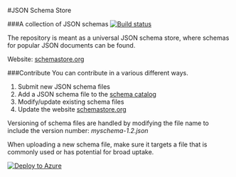 #JSON Schema Store

###A collection of JSON schemas 
[![Build status](https://ci.appveyor.com/api/projects/status/ab34h2jsrjfiw2xq?svg=true)](https://ci.appveyor.com/project/madskristensen/schemastore-371)

The repository is meant as a universal JSON schema store, 
where schemas for popular JSON documents can be found.

Website: [schemastore.org](http://schemastore.org)

###Contribute
You can contribute in a various different ways.

1. Submit new JSON schema files
2. Add a JSON schema file to the [schema catalog](src/api/json/catalog.json)
2. Modify/update existing schema files
3. Update the website [schemastore.org](http://schemastore.org)

Versioning of schema files are handled by modifying the file name to include
the version number: *myschema-1.2.json*

When uploading a new schema file, make sure it targets a file that is commonly
used or has potential for broad uptake.

[![Deploy to Azure](http://azuredeploy.net/deploybutton.png)](https://azuredeploy.net/)
